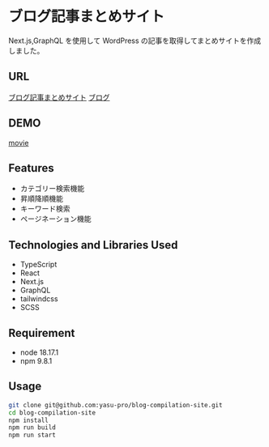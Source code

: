 # ブログ記事まとめサイト

Next.js,GraphQL を使用して WordPress の記事を取得してまとめサイトを作成しました。

## URL

[ブログ記事まとめサイト](https://blog-compilation-site.vercel.app/)
[ブログ](https://blog-yasu.com/)

## DEMO

[movie](https://github.com/yasu-pro/blog-compilation-site/assets/61544788/9ebc539f-7a3d-4029-a88b-63261f942f3b)

## Features

- カテゴリー検索機能
- 昇順降順機能
- キーワード検索
- ページネーション機能

## Technologies and Libraries Used

- TypeScript
- React
- Next.js
- GraphQL
- tailwindcss
- SCSS

## Requirement

- node 18.17.1
- npm 9.8.1

## Usage

```zsh
git clone git@github.com:yasu-pro/blog-compilation-site.git
cd blog-compilation-site
npm install
npm run build
npm run start
```
